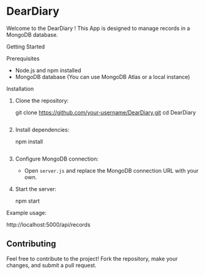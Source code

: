 
# DearDiary

Welcome to the DearDiary ! This App is designed to manage records in a MongoDB database.


Getting Started

Prerequisites
- Node.js and npm installed
- MongoDB database (You can use MongoDB Atlas or a local instance)

Installation
1. Clone the repository:
   
   git clone https://github.com/your-username/DearDiary.git
   cd DearDiary
   ```

2. Install dependencies:
   
   npm install
   ```

3. Configure MongoDB connection:
   - Open `server.js` and replace the MongoDB connection URL with your own.

4. Start the server:
  
   npm start
   


Example usage:

http://localhost:5000/api/records


## Contributing

Feel free to contribute to the project! Fork the repository, make your changes, and submit a pull request.



